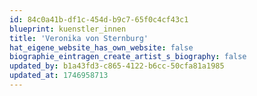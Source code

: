 ```yaml
---
id: 84c0a41b-df1c-454d-b9c7-65f0c4cf43c1
blueprint: kuenstler_innen
title: 'Veronika von Sternburg'
hat_eigene_website_has_own_website: false
biographie_eintragen_create_artist_s_biography: false
updated_by: b1a43fd3-c865-4122-b6cc-50cfa81a1985
updated_at: 1746958713
---
```

